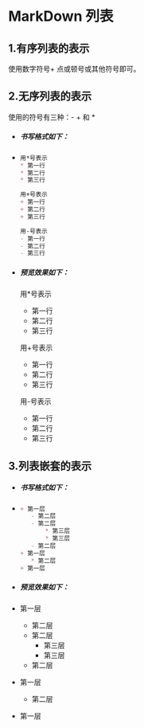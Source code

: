 # MarkDown 列表

## 1.有序列表的表示

使用数字符号+ 点或顿号或其他符号即可。

## 2.无序列表的表示

使用的符号有三种：- + 和 \*

- ##### 书写格式如下：
- ```markdown
  用*号表示
  * 第一行
  * 第二行
  * 第三行
  
  用+号表示
  + 第一行
  + 第二行
  + 第三行
  
  用-号表示
  - 第一行
  - 第二行
  - 第三行
  ```
- ##### 预览效果如下：
  用*号表示
  * 第一行
  * 第二行
  * 第三行
  
  用+号表示
  + 第一行
  + 第二行
  + 第三行
  
  用-号表示
  - 第一行
  - 第二行
  - 第三行


## 3.列表嵌套的表示
+ ##### 书写格式如下：
+ ```markdown
  + 第一层
     - 第二层
     - 第二层
         * 第三层
         * 第三层
     - 第二层
  + 第一层
     * 第二层
  + 第一层
  ```
+ ##### 预览效果如下：

+ 第一层
    - 第二层
    - 第二层
        * 第三层
        * 第三层
    - 第二层
+ 第一层
    * 第二层
+ 第一层  
  
  

